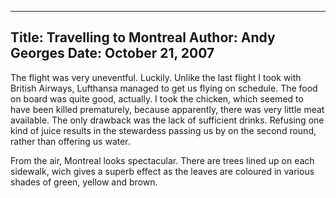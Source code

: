 -----
Title:  Travelling to Montreal
Author: Andy Georges
Date: October 21, 2007
-----







The flight was very uneventful. Luckily. Unlike the last flight I took
with British Airways, Lufthansa managed to get us flying on schedule.
The food on board was quite good, actually. I took the chicken, which
seemed to have been killed prematurely, because apparently, there was
very little meat available. The only drawback was the lack of sufficient
drinks. Refusing one kind of juice results in the stewardess passing us
by on the second round, rather than offering us water.


From the air, Montreal looks spectacular. There are trees lined up on
each sidewalk, wich gives a superb effect as the leaves are coloured in
various shades of green, yellow and brown.





